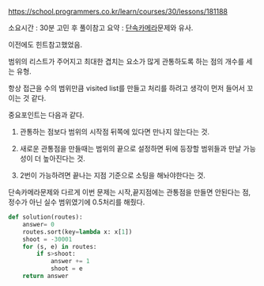 https://school.programmers.co.kr/learn/courses/30/lessons/181188

소요시간 : 30분 고민 후 풀이참고
요약 : 
[단속카메라](https://school.programmers.co.kr/learn/courses/30/lessons/42884)문제와 유사. 

이전에도 힌트참고했었음.

범위의 리스트가 주어지고 최대한 겹치는 요소가 많게 관통하도록 하는 점의 개수를 세는 유형.

항상 접근을 수의 범위만큼 visited list를 만들고 처리를 하려고 생각이 먼저 들어서 꼬이는 것 같다.

중요포인트는 다음과 같다.

1. 관통하는 점보다 범위의 시작점 뒤쪽에 있다면 만나지 않는다는 것. 

2. 새로운 관통점을 만들때는 범위의 끝으로 설정하면 뒤에 등장할 범위들과 만날 가능성이 더 높아진다는 것.

3. 2번이 가능하려면 끝나는 지점 기준으로 소팅을 해놔야한다는 것.

단속카메라문제와 다르게 이번 문제는 시작,끝지점에는 관통점을 만들면 안된다는 점,  정수가 아닌 실수 범위였기에 0.5처리를 해줬다. 

```python
def solution(routes):
    answer= 0
    routes.sort(key=lambda x: x[1])
    shoot = -30001
    for (s, e) in routes:
        if s>shoot:
            answer += 1
            shoot = e
    return answer
```